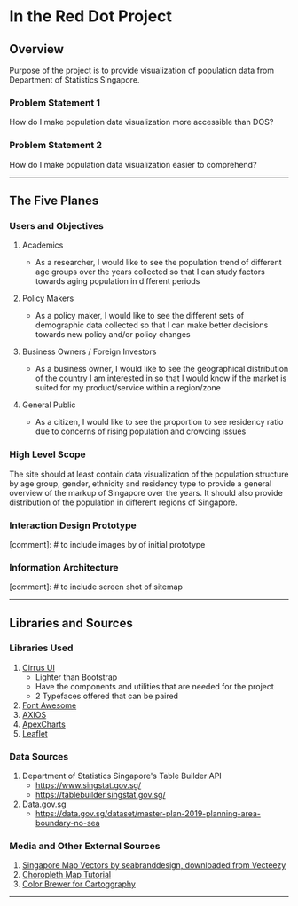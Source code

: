 # In the Red Dot Project

## Overview

Purpose of the project is to provide visualization of population data from Department of Statistics Singapore.

### Problem Statement 1
How do I make population data visualization more accessible than DOS?

### Problem Statement 2
How do I make population data visualization easier to comprehend?

---

## The Five Planes

### Users and Objectives

1. Academics
   - As a researcher, I would like to see the population trend of different age groups over the years collected so that I can study factors towards aging population in different periods
  
2. Policy Makers
   - As a policy maker, I would like to see the different sets of demographic data collected so that I can make better decisions towards new policy and/or policy changes

3. Business Owners / Foreign Investors
   - As a business owner, I would like to see the geographical distribution of the country I am interested in so that I would know if the market is suited for my product/service within a region/zone
  
4. General Public
   - As a citizen, I would like to see the proportion to see residency ratio due to concerns of rising population and crowding issues

### High Level Scope

The site should at least contain data visualization of the population structure by age group, gender, ethnicity and residency type to provide a general overview of the markup of Singapore over the years. It should also provide distribution of the population in different regions of Singapore.

### Interaction Design Prototype
[comment]: # to include images by of initial prototype

### Information Architecture
[comment]: # to include screen shot of sitemap

---

## Libraries and Sources

### Libraries Used

1. [Cirrus UI](https://www.cirrus-ui.com/)
   - Lighter than Bootstrap
   - Have the components and utilities that are needed for the project
   - 2 Typefaces offered that can be paired
2. [Font Awesome](https://fontawesome.com/)
3. [AXIOS](https://axios-http.com/docs/intro)
4. [ApexCharts](https://apexcharts.com/)
5. [Leaflet](https://leafletjs.com/)
   
### Data Sources

1. Department of Statistics Singapore's Table Builder API
   - https://www.singstat.gov.sg/
   - https://tablebuilder.singstat.gov.sg/
2. Data.gov.sg
   - https://data.gov.sg/dataset/master-plan-2019-planning-area-boundary-no-sea

### Media and Other External Sources
1. [Singapore Map Vectors by seabranddesign, downloaded from Vecteezy](https://www.vecteezy.com/vector-art/145837-free-singapore-map-vectors)
2. [Choropleth Map Tutorial](https://leafletjs.com/examples/choropleth/)
3. [Color Brewer for Cartoggraphy](https://colorbrewer2.org/#type=sequential&scheme=YlOrRd&n=9)

---

